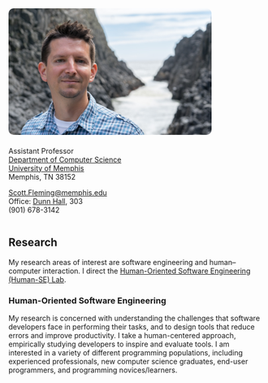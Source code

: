 <div style="max-width: 400px; margin: 0 20px 0 0; float: left;"><img src="./scott-oregon-2016.png" alt="Scott (Oregon, 2016)" style="border-radius: 10px"></div>
<div style="min-width: 275px; margin: 20px 0; display: table"></div>

Assistant Professor  
[Department of Computer Science](http://www.cs.memphis.edu/)  
[University of Memphis](http://www.memphis.edu/)  
Memphis, TN 38152

[Scott.Fleming@memphis.edu](mailto:Scott.Fleming@memphis.edu)  
Office: [Dunn Hall](http://map.memphis.edu/bldg.php?Building_Id=25), 303  
(901) 678-3142

<div style="clear: both"></div>


## Research

My research areas of interest are software engineering and human&ndash;computer interaction.
I direct the [Human-Oriented Software Engineering (Human-SE) Lab](https://human-se.github.io/).

### Human-Oriented Software Engineering

My research is concerned with understanding the challenges that software developers face in performing their tasks, and to design tools that reduce errors and improve productivity. I take a human-centered approach, empirically studying developers to inspire and evaluate tools. I am interested in a variety of different programming populations, including experienced professionals, new computer science graduates, end-user programmers, and programming novices/learners.
